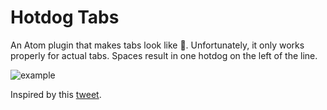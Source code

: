 # Hotdog Tabs
An Atom plugin that makes tabs look like 🌭. Unfortunately, it only works properly for actual tabs. Spaces result in one hotdog on the left of the line.

![example](http://i.imgur.com/7f27Pvk.png)

Inspired by this [tweet](https://twitter.com/kuwaddo/status/784790536318312448?lang=en).
